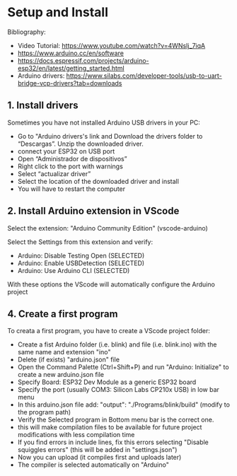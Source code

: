 # Setup and Install

Bibliography:
- Video Tutorial: https://www.youtube.com/watch?v=4WNsIj_7iqA
- https://www.arduino.cc/en/software
- https://docs.espressif.com/projects/arduino-esp32/en/latest/getting_started.html
- Arduino drivers: https://www.silabs.com/developer-tools/usb-to-uart-bridge-vcp-drivers?tab=downloads


## **1. Install drivers**

Sometimes you have not installed Arduino USB drivers in your PC:

- Go to "Arduino drivers's link and Download the drivers folder to “Descargas”. Unzip the downloaded driver.
- connect your ESP32 on USB port
- Open “Administrador de dispositivos”
- Right click to the port with warnings
- Select “actualizar driver” 
- Select the location of the downloaded driver and install
- You will have to restart the computer

## **2. Install Arduino extension in VScode**

Select the extension: "Arduino Community Edition" (vscode-arduino)

Select the Settings from this extension and verify:
- Arduino: Disable Testing Open (SELECTED)
- Arduino: Enable USBDetection (SELECTED)
- Arduino: Use Arduino CLI (SELECTED)

With these options the VScode will automatically configure the Arduino project


## **4. Create a first program**

To creata a first program, you have to create a VScode project folder:

- Create a fist Arduino folder (i.e. blink) and file (i.e. blink.ino) with the same name and extension "ino"
- Delete (if exists) "arduino.json" file
- Open the Command Palette (Ctrl+Shift+P) and run "Arduino: Initialize" to create a new arduino.json file
- Specify Board: ESP32 Dev Module as a generic ESP32 board
- Specify the port (usually COM3: Silicon Labs CP210x USB) in low bar menu
- In this arduino.json file add: "output": "./Programs/blink/build" (modify to the program path)
- Verify the Selected program in Bottom menu bar is the correct one.
- this will make compilation files to be available for future project modifications with less compilation time
- If you find errors in include lines, fix this errors selecting "Disable squiggles errors" (this will be added in "settings.json")
- Now you can upload (it compiles first and uploads later)
- The compiler is selected automatically on "Arduino"
